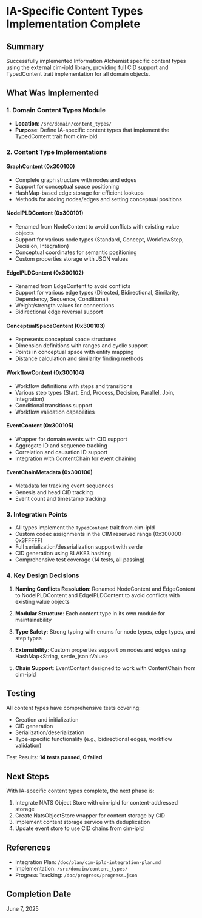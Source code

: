 # IA-Specific Content Types Implementation Complete

## Summary

Successfully implemented Information Alchemist specific content types using the external cim-ipld library, providing full CID support and TypedContent trait implementation for all domain objects.

## What Was Implemented

### 1. Domain Content Types Module
- **Location**: `/src/domain/content_types/`
- **Purpose**: Define IA-specific content types that implement the TypedContent trait from cim-ipld

### 2. Content Type Implementations

#### GraphContent (0x300100)
- Complete graph structure with nodes and edges
- Support for conceptual space positioning
- HashMap-based edge storage for efficient lookups
- Methods for adding nodes/edges and setting conceptual positions

#### NodeIPLDContent (0x300101)
- Renamed from NodeContent to avoid conflicts with existing value objects
- Support for various node types (Standard, Concept, WorkflowStep, Decision, Integration)
- Conceptual coordinates for semantic positioning
- Custom properties storage with JSON values

#### EdgeIPLDContent (0x300102)
- Renamed from EdgeContent to avoid conflicts
- Support for various edge types (Directed, Bidirectional, Similarity, Dependency, Sequence, Conditional)
- Weight/strength values for connections
- Bidirectional edge reversal support

#### ConceptualSpaceContent (0x300103)
- Represents conceptual space structures
- Dimension definitions with ranges and cyclic support
- Points in conceptual space with entity mapping
- Distance calculation and similarity finding methods

#### WorkflowContent (0x300104)
- Workflow definitions with steps and transitions
- Various step types (Start, End, Process, Decision, Parallel, Join, Integration)
- Conditional transitions support
- Workflow validation capabilities

#### EventContent (0x300105)
- Wrapper for domain events with CID support
- Aggregate ID and sequence tracking
- Correlation and causation ID support
- Integration with ContentChain for event chaining

#### EventChainMetadata (0x300106)
- Metadata for tracking event sequences
- Genesis and head CID tracking
- Event count and timestamp tracking

### 3. Integration Points

- All types implement the `TypedContent` trait from cim-ipld
- Custom codec assignments in the CIM reserved range (0x300000-0x3FFFFF)
- Full serialization/deserialization support with serde
- CID generation using BLAKE3 hashing
- Comprehensive test coverage (14 tests, all passing)

### 4. Key Design Decisions

1. **Naming Conflicts Resolution**: Renamed NodeContent and EdgeContent to NodeIPLDContent and EdgeIPLDContent to avoid conflicts with existing value objects

2. **Modular Structure**: Each content type in its own module for maintainability

3. **Type Safety**: Strong typing with enums for node types, edge types, and step types

4. **Extensibility**: Custom properties support on nodes and edges using HashMap<String, serde_json::Value>

5. **Chain Support**: EventContent designed to work with ContentChain from cim-ipld

## Testing

All content types have comprehensive tests covering:
- Creation and initialization
- CID generation
- Serialization/deserialization
- Type-specific functionality (e.g., bidirectional edges, workflow validation)

Test Results: **14 tests passed, 0 failed**

## Next Steps

With IA-specific content types complete, the next phase is:
1. Integrate NATS Object Store with cim-ipld for content-addressed storage
2. Create NatsObjectStore wrapper for content storage by CID
3. Implement content storage service with deduplication
4. Update event store to use CID chains from cim-ipld

## References

- Integration Plan: `/doc/plan/cim-ipld-integration-plan.md`
- Implementation: `/src/domain/content_types/`
- Progress Tracking: `/doc/progress/progress.json`

## Completion Date

June 7, 2025
